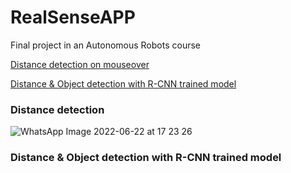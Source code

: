 # RealSenseAPP
Final project in an Autonomous Robots course

[Distance detection on mouseover](https://www.youtube.com/watch?v=9d2RUm9746c)

[Distance & Object detection with R-CNN trained model](https://www.youtube.com/watch?v=XrRwx00MB7U)



### Distance detection
![WhatsApp Image 2022-06-22 at 17 23 26](https://user-images.githubusercontent.com/63556870/175053597-4e339ed9-ed4c-4ba7-857f-f06e29588381.jpeg)



### Distance & Object detection with R-CNN trained model
